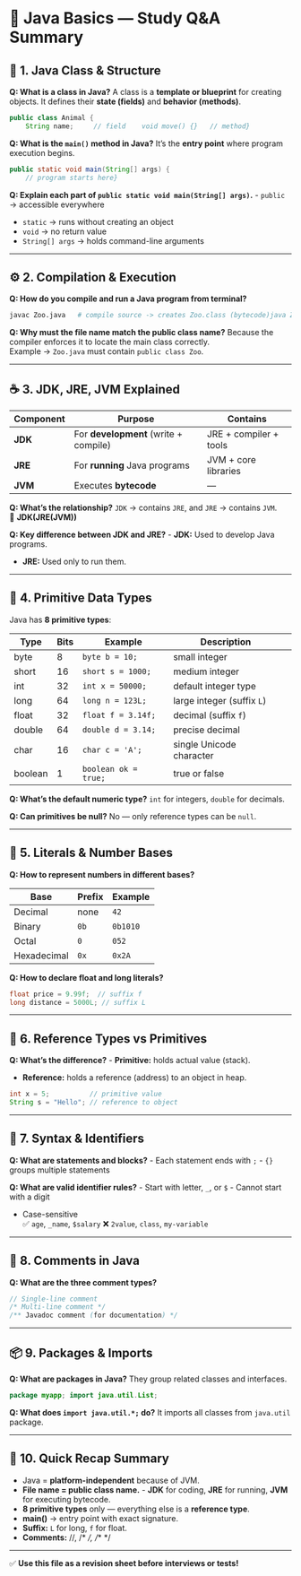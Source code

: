 # 🧩 Java Basics — Study Q&A Summary  
  
## 📘 1. Java Class & Structure  
  
**Q: What is a class in Java?**  A class is a **template or blueprint** for creating objects. It defines their **state (fields)** and **behavior (methods)**.    
```java  
public class Animal {
    String name;     // field    void move() {}   // method}  
```  
  
**Q: What is the `main()` method in Java?**  It’s the **entry point** where program execution begins.    
```java  
public static void main(String[] args) {
    // program starts here}  
```  
  
**Q: Explain each part of `public static void main(String[] args)`.**  - `public` → accessible everywhere    
- `static` → runs without creating an object    
- `void` → no return value    
- `String[] args` → holds command-line arguments    
  
---  
  
## ⚙️ 2. Compilation & Execution  
  
**Q: How do you compile and run a Java program from terminal?**  
```bash  
javac Zoo.java   # compile source -> creates Zoo.class (bytecode)java Zoo         # run program -> JVM executes main()
```  
  
**Q: Why must the file name match the public class name?**  Because the compiler enforces it to locate the main class correctly.    
Example → `Zoo.java` must contain `public class Zoo`.  
  
---  
  
## ☕ 3. JDK, JRE, JVM Explained  
  
| Component | Purpose | Contains |  
|------------|----------|-----------|  
| **JDK** | For **development** (write + compile) | JRE + compiler + tools |  
| **JRE** | For **running** Java programs | JVM + core libraries |  
| **JVM** | Executes **bytecode** | — |  
  
**Q: What’s the relationship?**  `JDK` → contains `JRE`, and `JRE` → contains `JVM`.    
🧠 **JDK(JRE(JVM))**  
  
**Q: Key difference between JDK and JRE?**  - **JDK:** Used to develop Java programs.    
- **JRE:** Used only to run them.  
  
---  
  
## 🔢 4. Primitive Data Types  
  
Java has **8 primitive types**:  
  
| Type    | Bits | Example              | Description                |     |
| ------- | ---- | -------------------- | -------------------------- | --- |
| byte    | 8    | `byte b = 10;`       | small integer              |     |
| short   | 16   | `short s = 1000;`    | medium integer             |     |
| int     | 32   | `int x = 50000;`     | default integer type       |     |
| long    | 64   | `long n = 123L;`     | large integer (suffix `L`) |     |
| float   | 32   | `float f = 3.14f;`   | decimal (suffix `f`)       |     |
| double  | 64   | `double d = 3.14;`   | precise decimal            |     |
| char    | 16   | `char c = 'A';`      | single Unicode character   |     |
| boolean | 1    | `boolean ok = true;` | true or false              |     |
  
**Q: What’s the default numeric type?**  `int` for integers, `double` for decimals.  
  
**Q: Can primitives be null?**  No — only reference types can be `null`.  
  
---  
  
## 🧮 5. Literals & Number Bases  
  
**Q: How to represent numbers in different bases?**  
  
| Base | Prefix | Example |  
|------|---------|----------|  
| Decimal | none | `42` |  
| Binary | `0b` | `0b1010` |  
| Octal | `0` | `052` |  
| Hexadecimal | `0x` | `0x2A` |  
  
**Q: How to declare float and long literals?**  
```java  
float price = 9.99f;  // suffix f  
long distance = 5000L; // suffix L  
```  
  
---  
  
## 🧱 6. Reference Types vs Primitives  
  
**Q: What’s the difference?**  - **Primitive:** holds actual value (stack).    
- **Reference:** holds a reference (address) to an object in heap.    
```java  
int x = 5;          // primitive value  
String s = "Hello"; // reference to object  
```  
  
---  
  
## 🧾 7. Syntax & Identifiers  
  
**Q: What are statements and blocks?**  - Each statement ends with `;`  - `{}` groups multiple statements    
  
**Q: What are valid identifier rules?**  - Start with letter, `_`, or `$`  - Cannot start with a digit    
- Case-sensitive    
✅ `age`, `_name`, `$salary`  ❌ `2value`, `class`, `my-variable`  
  
---  
  
## 💬 8. Comments in Java  
  
**Q: What are the three comment types?**  
```java  
// Single-line comment  
/* Multi-line comment */  
/** Javadoc comment (for documentation) */  
```  
  
---  
  
## 📦 9. Packages & Imports  
  
**Q: What are packages in Java?**  They group related classes and interfaces.  
  
```java  
package myapp; import java.util.List;  
```  
  
**Q: What does `import java.util.*;` do?**  It imports all classes from `java.util` package.  
  
---  
  
## 🧠 10. Quick Recap Summary  
  
- Java = **platform-independent** because of JVM.    
- **File name = public class name.**  - **JDK** for coding, **JRE** for running, **JVM** for executing bytecode.    
- **8 primitive types** only — everything else is a **reference type**.    
- **main()** → entry point with exact signature.    
- **Suffix:** `L` for long, `f` for float.    
- **Comments:** //, /* */, /** */    
  
---  
  
✅ **Use this file as a revision sheet before interviews or tests!**